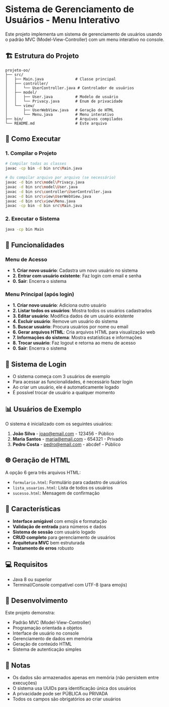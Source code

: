 # Sistema de Gerenciamento de Usuários - Menu Interativo

Este projeto implementa um sistema de gerenciamento de usuários usando o padrão MVC (Model-View-Controller) com um menu interativo no console.

## 🏗️ Estrutura do Projeto

```
projeto-oo/
├── src/
│   ├── Main.java              # Classe principal
│   ├── controller/
│   │   └── UserController.java # Controlador de usuários
│   ├── model/
│   │   ├── User.java          # Modelo de usuário
│   │   └── Privacy.java       # Enum de privacidade
│   └── view/
│       ├── UserWebView.java   # Geração de HTML
│       └── Menu.java          # Menu interativo
├── bin/                       # Arquivos compilados
└── README.md                  # Este arquivo
```

## 🚀 Como Executar

### 1. Compilar o Projeto

```bash
# Compilar todas as classes
javac -cp bin -d bin src\Main.java

# Ou compilar arquivo por arquivo (se necessário)
javac -d bin src\model\Privacy.java
javac -d bin src\model\User.java
javac -d bin src\controller\UserController.java
javac -d bin src\view\UserWebView.java
javac -d bin src\view\Menu.java
javac -cp bin -d bin src\Main.java
```

### 2. Executar o Sistema

```bash
java -cp bin Main
```

## 🎯 Funcionalidades

### Menu de Acesso
- **1. Criar novo usuário**: Cadastra um novo usuário no sistema
- **2. Entrar com usuário existente**: Faz login com email e senha
- **0. Sair**: Encerra o sistema

### Menu Principal (após login)
- **1. Criar novo usuário**: Adiciona outro usuário
- **2. Listar todos os usuários**: Mostra todos os usuários cadastrados
- **3. Editar usuário**: Modifica dados de um usuário existente
- **4. Excluir usuário**: Remove um usuário do sistema
- **5. Buscar usuário**: Procura usuários por nome ou email
- **6. Gerar arquivos HTML**: Cria arquivos HTML para visualização web
- **7. Informações do sistema**: Mostra estatísticas e informações
- **8. Trocar usuário**: Faz logout e retorna ao menu de acesso
- **0. Sair**: Encerra o sistema

## 🔐 Sistema de Login

- O sistema começa com 3 usuários de exemplo
- Para acessar as funcionalidades, é necessário fazer login
- Ao criar um usuário, ele é automaticamente logado
- É possível trocar de usuário a qualquer momento

## 📊 Usuários de Exemplo

O sistema é inicializado com os seguintes usuários:

1. **João Silva** - joao@email.com - 123456 - Público
2. **Maria Santos** - maria@email.com - 654321 - Privado  
3. **Pedro Costa** - pedro@email.com - abcdef - Público

## 🌐 Geração de HTML

A opção 6 gera três arquivos HTML:
- `formulario.html`: Formulário para cadastro de usuários
- `lista_usuarios.html`: Lista de todos os usuários
- `sucesso.html`: Mensagem de confirmação

## 🎨 Características

- **Interface amigável** com emojis e formatação
- **Validação de entrada** para números e dados
- **Sistema de sessão** com usuário logado
- **CRUD completo** para gerenciamento de usuários
- **Arquitetura MVC** bem estruturada
- **Tratamento de erros** robusto

## 💻 Requisitos

- Java 8 ou superior
- Terminal/Console compatível com UTF-8 (para emojis)

## 🔧 Desenvolvimento

Este projeto demonstra:
- Padrão MVC (Model-View-Controller)
- Programação orientada a objetos
- Interface de usuário no console
- Gerenciamento de dados em memória
- Geração de conteúdo HTML
- Sistema de autenticação simples

## 📝 Notas

- Os dados são armazenados apenas em memória (não persistem entre execuções)
- O sistema usa UUIDs para identificação única dos usuários
- A privacidade pode ser PÚBLICA ou PRIVADA
- Todos os campos são obrigatórios ao criar usuários

